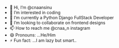 - 👋 Hi, I’m @cnaansinu
- 👀 I’m interested in coding
- 🌱 I’m currently a Python Django FullStack Developer
- 💞️ I’m looking to collaborate on frontend designs 
- 📫 How to reach me @cnaa_n  instagram
- 😄 Pronouns: ...He/Him
- ⚡ Fun fact: ...I am lazy but smart..

<!---
cnaansinu/cnaansinu is a ✨ special ✨ repository because its `README.md` (this file) appears on your GitHub profile.
You can click the Preview link to take a look at your changes.
--->
